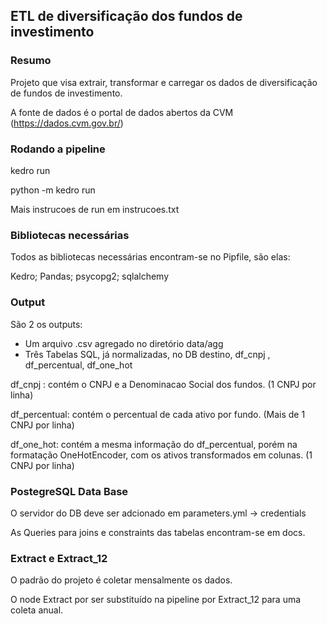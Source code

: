 ## ETL de diversificação dos fundos de investimento

### Resumo
Projeto que visa extrair, transformar e carregar os dados de diversificação de fundos de investimento.

A fonte de dados é o portal de dados abertos da CVM (https://dados.cvm.gov.br/)

### Rodando a pipeline
kedro run

python -m kedro run

Mais instrucoes de run em instrucoes.txt

### Bibliotecas necessárias
Todos as bibliotecas necessárias encontram-se no Pipfile, são elas:

Kedro; Pandas; psycopg2; sqlalchemy

### Output
São 2 os outputs:
- Um arquivo .csv agregado no diretório data/agg
- Três Tabelas SQL, já normalizadas, no DB destino, df_cnpj , df_percentual, df_one_hot

df_cnpj : contém o CNPJ e a Denominacao Social dos fundos. (1 CNPJ por linha)

df_percentual: contém o percentual de cada ativo por fundo. (Mais de 1 CNPJ por linha)

df_one_hot: contém a mesma informação do df_percentual, porém na formatação OneHotEncoder, com os ativos transformados em colunas. (1 CNPJ por linha)

### PostegreSQL Data Base
O servidor do DB deve ser adcionado em parameters.yml -> credentials

As Queries para joins e constraints das tabelas encontram-se em docs.

### Extract e Extract_12
O padrão do projeto é coletar mensalmente os dados.

O node Extract por ser substituído na pipeline por Extract_12 para uma coleta anual.


